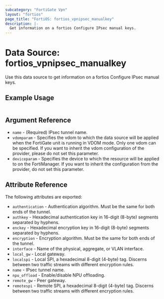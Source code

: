```yaml
---
subcategory: "FortiGate Vpn"
layout: "fortios"
page_title: "FortiOS: fortios_vpnipsec_manualkey"
description: |-
  Get information on a fortios Configure IPsec manual keys.
---
```


# Data Source: fortios_vpnipsec_manualkey
Use this data source to get information on a fortios Configure IPsec manual keys.


## Example Usage

```hcl

```

## Argument Reference

* `name` - (Required) IPsec tunnel name.
* `vdomparam` - Specifies the vdom to which the data source will be applied when the FortiGate unit is running in VDOM mode. Only one vdom can be specified. If you want to inherit the vdom configuration of the provider, please do not set this parameter.
* `deviceparam` - Specifies the device to which the resource will be applied to on the FortiManager. If you want to inherit the configuration from the provider, do not set this parameter.

## Attribute Reference

The following attributes are exported:

* `authentication` - Authentication algorithm. Must be the same for both ends of the tunnel.
* `authkey` - Hexadecimal authentication key in 16-digit (8-byte) segments separated by hyphens.
* `enckey` - Hexadecimal encryption key in 16-digit (8-byte) segments separated by hyphens.
* `encryption` - Encryption algorithm. Must be the same for both ends of the tunnel.
* `interface` - Name of the physical, aggregate, or VLAN interface.
* `local_gw` - Local gateway.
* `localspi` - Local SPI, a hexadecimal 8-digit (4-byte) tag. Discerns between two traffic streams with different encryption rules.
* `name` - IPsec tunnel name.
* `npu_offload` - Enable/disable NPU offloading.
* `remote_gw` - Peer gateway.
* `remotespi` - Remote SPI, a hexadecimal 8-digit (4-byte) tag. Discerns between two traffic streams with different encryption rules.
